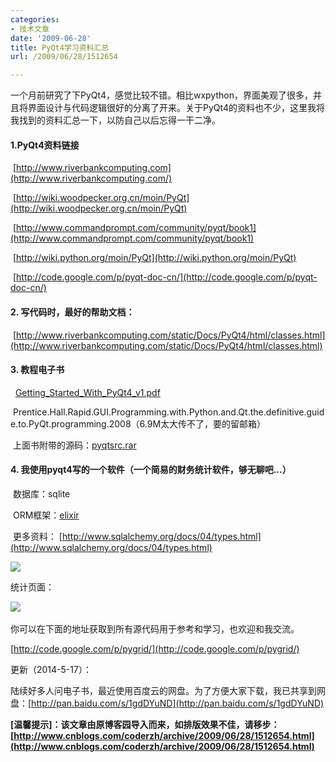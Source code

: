 ```yaml
---
categories:
- 技术文章
date: '2009-06-28'
title: PyQt4学习资料汇总
url: /2009/06/28/1512654

---
```



一个月前研究了下PyQt4，感觉比较不错。相比wxpython，界面美观了很多，并且将界面设计与代码逻辑很好的分离了开来。关于PyQt4的资料也不少，这里我将我找到的资料汇总一下，以防自己以后忘得一干二净。

#### 1.PyQt4资料链接

&nbsp;[http://www.riverbankcomputing.com](http://www.riverbankcomputing.com/) 

&nbsp;[http://wiki.woodpecker.org.cn/moin/PyQt](http://wiki.woodpecker.org.cn/moin/PyQt)

&nbsp;[http://www.commandprompt.com/community/pyqt/book1](http://www.commandprompt.com/community/pyqt/book1)

&nbsp;[http://wiki.python.org/moin/PyQt](http://wiki.python.org/moin/PyQt)

&nbsp;[http://code.google.com/p/pyqt-doc-cn/](http://code.google.com/p/pyqt-doc-cn/)

#### 2. 写代码时，最好的帮助文档：

&nbsp;[http://www.riverbankcomputing.com/static/Docs/PyQt4/html/classes.html](http://www.riverbankcomputing.com/static/Docs/PyQt4/html/classes.html)

#### 3. 教程电子书

&nbsp; [Getting_Started_With_PyQt4_v1.pdf](http://files.cnblogs.com/coderzh/pdf/Getting_Started_With_PyQt4_v1.pdf)

&nbsp;Prentice.Hall.Rapid.GUI.Programming.with.Python.and.Qt.the.definitive.guide.to.PyQt.programming.2008（6.9M太大传不了，要的留邮箱） 

&nbsp;上面书附带的源码：[pyqtsrc.rar](http://files.cnblogs.com/coderzh/pyqt/pyqtsrc.rar) 

#### 4. 我使用pyqt4写的一个软件（一个简易的财务统计软件，够无聊吧...） 

&nbsp;数据库：sqlite

&nbsp;ORM框架：[elixir](http://elixir.ematia.de/trac/wiki)

&nbsp;更多资料： [http://www.sqlalchemy.org/docs/04/types.html](http://www.sqlalchemy.org/docs/04/types.html)

![](http://images.cnblogs.com/cnblogs_com/coderzh/pyqt/pygridmain.jpg)

统计页面：

![](http://images.cnblogs.com/cnblogs_com/coderzh/pyqt/pygridstat.jpg)&nbsp;

你可以在下面的地址获取到所有源代码用于参考和学习，也欢迎和我交流。
  
[http://code.google.com/p/pygrid/](http://code.google.com/p/pygrid/)&nbsp;

更新（2014-5-17）：

陆续好多人问电子书，最近使用百度云的网盘。为了方便大家下载，我已共享到网盘：[http://pan.baidu.com/s/1gdDYuND](http://pan.baidu.com/s/1gdDYuND)

**[温馨提示]：该文章由原博客园导入而来，如排版效果不佳，请移步：[http://www.cnblogs.com/coderzh/archive/2009/06/28/1512654.html](http://www.cnblogs.com/coderzh/archive/2009/06/28/1512654.html)**